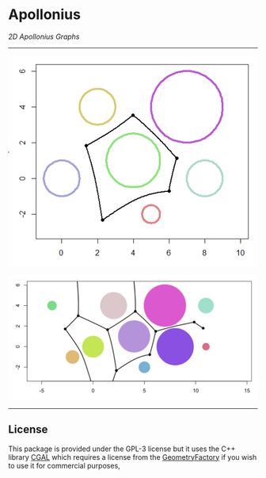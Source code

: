 # Apollonius

*2D Apollonius Graphs*

___


![](https://raw.githubusercontent.com/stla/Apollonius/main/inst/screenshots/agraph01.png)

![](https://raw.githubusercontent.com/stla/Apollonius/main/inst/screenshots/agraph02.png)


___

## License

This package is provided under the GPL-3 license but it uses the C++ library 
[CGAL](https://www.cgal.org/) which requires a license from the 
[GeometryFactory](https://geometryfactory.com) if you wish to use it for 
commercial purposes, 
